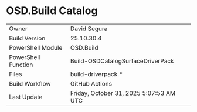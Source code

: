 ﻿# OSD.Build Catalog

| | |
|-|-|
| Owner | David Segura |
| Build Version | 25.10.30.4 |
| PowerShell Module | OSD.Build |
| PowerShell Function | Build-OSDCatalogSurfaceDriverPack |
| Files | build-driverpack.* |
| Build Workflow | GitHub Actions |
| Last Update | Friday, October 31, 2025 5:07:53 AM UTC |
